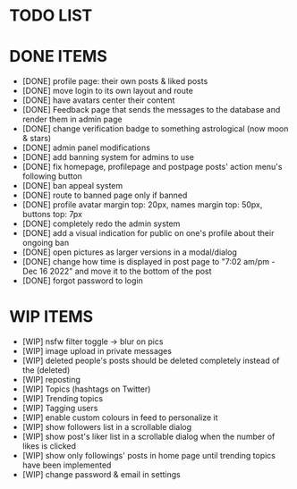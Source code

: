# TODO LIST

# DONE ITEMS

- [DONE] profile page: their own posts & liked posts
- [DONE] move login to its own layout and route
- [DONE] have avatars center their content
- [DONE] Feedback page that sends the messages to the database and render them in admin page
- [DONE] change verification badge to something astrological (now moon & stars)
- [DONE] admin panel modifications
- [DONE] add banning system for admins to use
- [DONE] fix homepage, profilepage and postpage posts' action menu's following button
- [DONE] ban appeal system
- [DONE] route to banned page only if banned
- [DONE] profile avatar margin top: 20px, names margin top: 50px, buttons top: 7px
- [DONE] completely redo the admin system
- [DONE] add a visual indication for public on one's profile about their ongoing ban
- [DONE] open pictures as larger versions in a modal/dialog
- [DONE] change how time is displayed in post page to "7:02 am/pm - Dec 16 2022" and move it to the bottom of the post
- [DONE] forgot password to login

# WIP ITEMS

- [WIP] nsfw filter toggle -> blur on pics
- [WIP] image upload in private messages
- [WIP] deleted people's posts should be deleted completely instead of the (deleted)
- [WIP] reposting
- [WIP] Topics (hashtags on Twitter)
- [WIP] Trending topics
- [WIP] Tagging users
- [WIP] enable custom colours in feed to personalize it
- [WIP] show followers list in a scrollable dialog
- [WIP] show post's liker list in a scrollable dialog when the number of likes is clicked
- [WIP] show only followings' posts in home page until trending topics have been implemented
- [WIP] change password & email in settings
